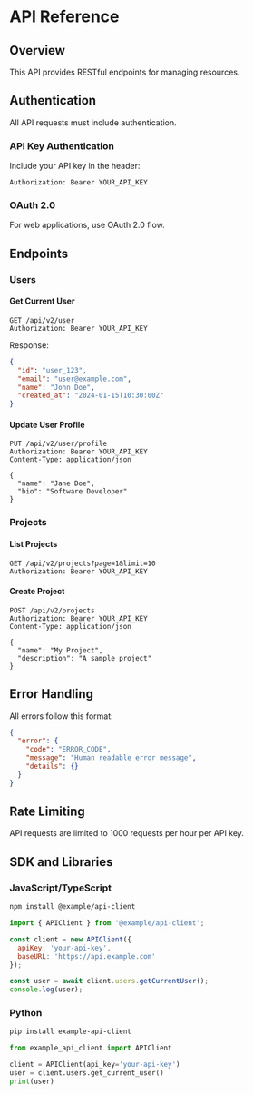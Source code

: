 # API Reference

## Overview
This API provides RESTful endpoints for managing resources.

## Authentication
All API requests must include authentication.

### API Key Authentication
Include your API key in the header:
```
Authorization: Bearer YOUR_API_KEY
```

### OAuth 2.0
For web applications, use OAuth 2.0 flow.

## Endpoints

### Users

#### Get Current User
```
GET /api/v2/user
Authorization: Bearer YOUR_API_KEY
```

Response:
```json
{
  "id": "user_123",
  "email": "user@example.com",
  "name": "John Doe",
  "created_at": "2024-01-15T10:30:00Z"
}
```

#### Update User Profile
```
PUT /api/v2/user/profile
Authorization: Bearer YOUR_API_KEY
Content-Type: application/json

{
  "name": "Jane Doe",
  "bio": "Software Developer"
}
```

### Projects

#### List Projects
```
GET /api/v2/projects?page=1&limit=10
Authorization: Bearer YOUR_API_KEY
```

#### Create Project
```
POST /api/v2/projects
Authorization: Bearer YOUR_API_KEY
Content-Type: application/json

{
  "name": "My Project",
  "description": "A sample project"
}
```

## Error Handling
All errors follow this format:

```json
{
  "error": {
    "code": "ERROR_CODE",
    "message": "Human readable error message",
    "details": {}
  }
}
```

## Rate Limiting
API requests are limited to 1000 requests per hour per API key.

## SDK and Libraries

### JavaScript/TypeScript
```bash
npm install @example/api-client
```

```javascript
import { APIClient } from '@example/api-client';

const client = new APIClient({
  apiKey: 'your-api-key',
  baseURL: 'https://api.example.com'
});

const user = await client.users.getCurrentUser();
console.log(user);
```

### Python
```bash
pip install example-api-client
```

```python
from example_api_client import APIClient

client = APIClient(api_key='your-api-key')
user = client.users.get_current_user()
print(user)
```